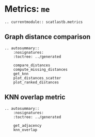# Metrics: `me`

```{eval-rst}
.. currentmodule:: scatlastb.metrics
```


## Graph distance comparison

```{eval-rst}
.. autosummary::
    :nosignatures:
    :toctree: ../generated

    compare_distances
    compute_missing_distances
    get_knn
    plot_distances_scatter
    plot_ranked_distances
```

## KNN overlap metric

```{eval-rst}
.. autosummary::
    :nosignatures:
    :toctree: ../generated

    get_adjacency
    knn_overlap
```
